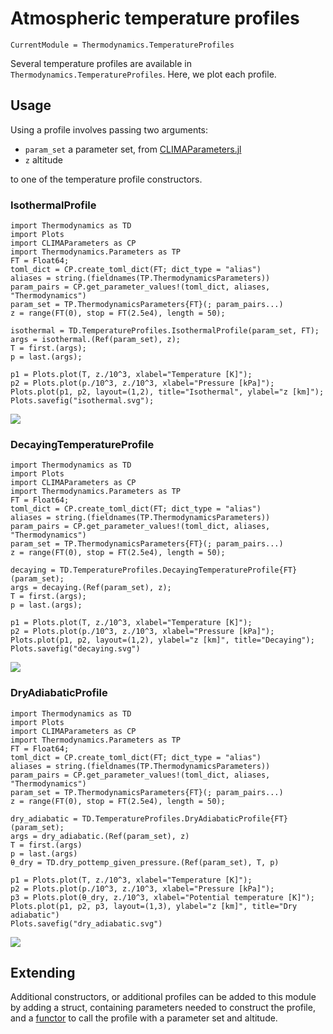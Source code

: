 # Atmospheric temperature profiles

```@meta
CurrentModule = Thermodynamics.TemperatureProfiles
```

Several temperature profiles are available in `Thermodynamics.TemperatureProfiles`. Here, we plot each profile.

## Usage

Using a profile involves passing two arguments:

 - `param_set` a parameter set, from [CLIMAParameters.jl](https://github.com/CliMA/CLIMAParameters.jl)
 - `z` altitude

to one of the temperature profile constructors.

### IsothermalProfile

```@example
import Thermodynamics as TD
import Plots
import CLIMAParameters as CP
import Thermodynamics.Parameters as TP
FT = Float64;
toml_dict = CP.create_toml_dict(FT; dict_type = "alias")
aliases = string.(fieldnames(TP.ThermodynamicsParameters))
param_pairs = CP.get_parameter_values!(toml_dict, aliases, "Thermodynamics")
param_set = TP.ThermodynamicsParameters{FT}(; param_pairs...)
z = range(FT(0), stop = FT(2.5e4), length = 50);

isothermal = TD.TemperatureProfiles.IsothermalProfile(param_set, FT);
args = isothermal.(Ref(param_set), z);
T = first.(args);
p = last.(args);

p1 = Plots.plot(T, z./10^3, xlabel="Temperature [K]");
p2 = Plots.plot(p./10^3, z./10^3, xlabel="Pressure [kPa]");
Plots.plot(p1, p2, layout=(1,2), title="Isothermal", ylabel="z [km]");
Plots.savefig("isothermal.svg");
```
![](isothermal.svg)


### DecayingTemperatureProfile

```@example
import Thermodynamics as TD
import Plots
import CLIMAParameters as CP
import Thermodynamics.Parameters as TP
FT = Float64;
toml_dict = CP.create_toml_dict(FT; dict_type = "alias")
aliases = string.(fieldnames(TP.ThermodynamicsParameters))
param_pairs = CP.get_parameter_values!(toml_dict, aliases, "Thermodynamics")
param_set = TP.ThermodynamicsParameters{FT}(; param_pairs...)
z = range(FT(0), stop = FT(2.5e4), length = 50);

decaying = TD.TemperatureProfiles.DecayingTemperatureProfile{FT}(param_set);
args = decaying.(Ref(param_set), z);
T = first.(args);
p = last.(args);

p1 = Plots.plot(T, z./10^3, xlabel="Temperature [K]");
p2 = Plots.plot(p./10^3, z./10^3, xlabel="Pressure [kPa]");
Plots.plot(p1, p2, layout=(1,2), ylabel="z [km]", title="Decaying");
Plots.savefig("decaying.svg")
```
![](decaying.svg)

### DryAdiabaticProfile

```@example
import Thermodynamics as TD
import Plots
import CLIMAParameters as CP
import Thermodynamics.Parameters as TP
FT = Float64;
toml_dict = CP.create_toml_dict(FT; dict_type = "alias")
aliases = string.(fieldnames(TP.ThermodynamicsParameters))
param_pairs = CP.get_parameter_values!(toml_dict, aliases, "Thermodynamics")
param_set = TP.ThermodynamicsParameters{FT}(; param_pairs...)
z = range(FT(0), stop = FT(2.5e4), length = 50);

dry_adiabatic = TD.TemperatureProfiles.DryAdiabaticProfile{FT}(param_set);
args = dry_adiabatic.(Ref(param_set), z)
T = first.(args)
p = last.(args)
θ_dry = TD.dry_pottemp_given_pressure.(Ref(param_set), T, p)

p1 = Plots.plot(T, z./10^3, xlabel="Temperature [K]");
p2 = Plots.plot(p./10^3, z./10^3, xlabel="Pressure [kPa]");
p3 = Plots.plot(θ_dry, z./10^3, xlabel="Potential temperature [K]");
Plots.plot(p1, p2, p3, layout=(1,3), ylabel="z [km]", title="Dry adiabatic")
Plots.savefig("dry_adiabatic.svg")
```
![](dry_adiabatic.svg)


## Extending

Additional constructors, or additional profiles can be added to this module by adding a struct, containing parameters needed to construct the profile, and a [functor](https://discourse.julialang.org/t/how-are-functors-useful/24110) to call the profile with a parameter set and altitude.

